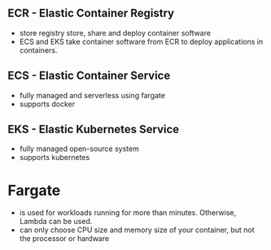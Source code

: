 ## ECR - Elastic Container Registry

- store registry store, share and deploy container software
- ECS and EKS take container software from ECR to deploy applications in containers.

## ECS - Elastic Container Service

- fully managed and serverless using fargate
- supports docker

## EKS - Elastic Kubernetes Service

- fully managed open-source system
- supports kubernetes

# Fargate

- is used for workloads running for more than minutes. Otherwise, Lambda can be used.
- can only choose CPU size and memory size of your container,
  but not the processor or hardware
